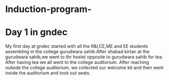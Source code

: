 # Induction-program-
# Day 1 in gndec
My first day at gndec started with all the R&I,CE,ME and EE students assembling in the college gurudwara sahib.After shabad kirtan at the gurudwara sahib,we went to thr hostel opposite to gurudwara sahib for tea.
<br>
After having tea we all went to the college auditorium. After reaching outside the college auditorium, we collected our welcome kit and then went inside the auditorium and took out seats.
